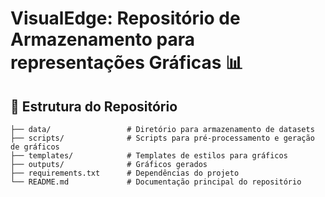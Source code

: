 # VisualEdge: Repositório de Armazenamento para representações Gráficas 📊

## 📂 Estrutura do Repositório

```plaintext
├── data/                 # Diretório para armazenamento de datasets
├── scripts/              # Scripts para pré-processamento e geração de gráficos
├── templates/            # Templates de estilos para gráficos
├── outputs/              # Gráficos gerados
├── requirements.txt      # Dependências do projeto
└── README.md             # Documentação principal do repositório
